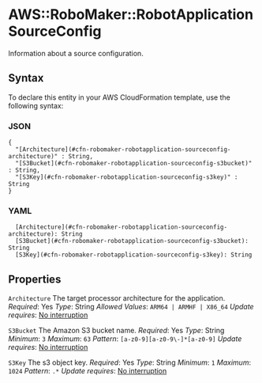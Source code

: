 # AWS::RoboMaker::RobotApplication SourceConfig<a name="aws-properties-robomaker-robotapplication-sourceconfig"></a>

Information about a source configuration\.

## Syntax<a name="aws-properties-robomaker-robotapplication-sourceconfig-syntax"></a>

To declare this entity in your AWS CloudFormation template, use the following syntax:

### JSON<a name="aws-properties-robomaker-robotapplication-sourceconfig-syntax.json"></a>

```
{
  "[Architecture](#cfn-robomaker-robotapplication-sourceconfig-architecture)" : String,
  "[S3Bucket](#cfn-robomaker-robotapplication-sourceconfig-s3bucket)" : String,
  "[S3Key](#cfn-robomaker-robotapplication-sourceconfig-s3key)" : String
}
```

### YAML<a name="aws-properties-robomaker-robotapplication-sourceconfig-syntax.yaml"></a>

```
  [Architecture](#cfn-robomaker-robotapplication-sourceconfig-architecture): String
  [S3Bucket](#cfn-robomaker-robotapplication-sourceconfig-s3bucket): String
  [S3Key](#cfn-robomaker-robotapplication-sourceconfig-s3key): String
```

## Properties<a name="aws-properties-robomaker-robotapplication-sourceconfig-properties"></a>

`Architecture`  <a name="cfn-robomaker-robotapplication-sourceconfig-architecture"></a>
The target processor architecture for the application\.
*Required*: Yes
*Type*: String
*Allowed Values*: `ARM64 | ARMHF | X86_64`
*Update requires*: [No interruption](https://docs.aws.amazon.com/AWSCloudFormation/latest/UserGuide/using-cfn-updating-stacks-update-behaviors.html#update-no-interrupt)

`S3Bucket`  <a name="cfn-robomaker-robotapplication-sourceconfig-s3bucket"></a>
The Amazon S3 bucket name\.
*Required*: Yes
*Type*: String
*Minimum*: `3`
*Maximum*: `63`
*Pattern*: `[a-z0-9][a-z0-9\-]*[a-z0-9]`
*Update requires*: [No interruption](https://docs.aws.amazon.com/AWSCloudFormation/latest/UserGuide/using-cfn-updating-stacks-update-behaviors.html#update-no-interrupt)

`S3Key`  <a name="cfn-robomaker-robotapplication-sourceconfig-s3key"></a>
The s3 object key\.
*Required*: Yes
*Type*: String
*Minimum*: `1`
*Maximum*: `1024`
*Pattern*: `.*`
*Update requires*: [No interruption](https://docs.aws.amazon.com/AWSCloudFormation/latest/UserGuide/using-cfn-updating-stacks-update-behaviors.html#update-no-interrupt)
